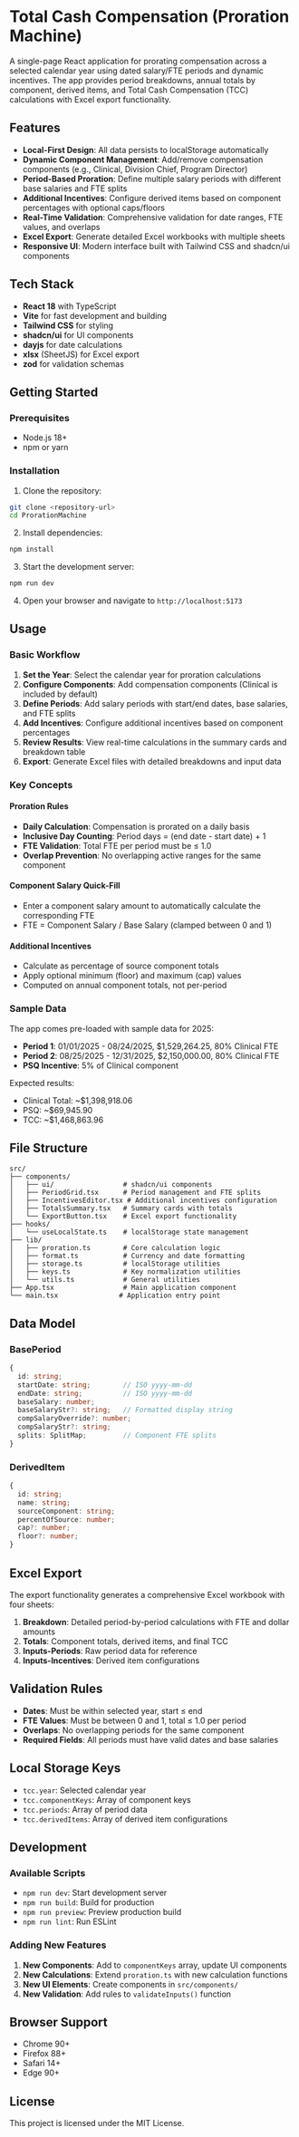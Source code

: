 # Total Cash Compensation (Proration Machine)

A single-page React application for prorating compensation across a selected calendar year using dated salary/FTE periods and dynamic incentives. The app provides period breakdowns, annual totals by component, derived items, and Total Cash Compensation (TCC) calculations with Excel export functionality.

## Features

- **Local-First Design**: All data persists to localStorage automatically
- **Dynamic Component Management**: Add/remove compensation components (e.g., Clinical, Division Chief, Program Director)
- **Period-Based Proration**: Define multiple salary periods with different base salaries and FTE splits
- **Additional Incentives**: Configure derived items based on component percentages with optional caps/floors
- **Real-Time Validation**: Comprehensive validation for date ranges, FTE values, and overlaps
- **Excel Export**: Generate detailed Excel workbooks with multiple sheets
- **Responsive UI**: Modern interface built with Tailwind CSS and shadcn/ui components

## Tech Stack

- **React 18** with TypeScript
- **Vite** for fast development and building
- **Tailwind CSS** for styling
- **shadcn/ui** for UI components
- **dayjs** for date calculations
- **xlsx** (SheetJS) for Excel export
- **zod** for validation schemas

## Getting Started

### Prerequisites

- Node.js 18+ 
- npm or yarn

### Installation

1. Clone the repository:
```bash
git clone <repository-url>
cd ProrationMachine
```

2. Install dependencies:
```bash
npm install
```

3. Start the development server:
```bash
npm run dev
```

4. Open your browser and navigate to `http://localhost:5173`

## Usage

### Basic Workflow

1. **Set the Year**: Select the calendar year for proration calculations
2. **Configure Components**: Add compensation components (Clinical is included by default)
3. **Define Periods**: Add salary periods with start/end dates, base salaries, and FTE splits
4. **Add Incentives**: Configure additional incentives based on component percentages
5. **Review Results**: View real-time calculations in the summary cards and breakdown table
6. **Export**: Generate Excel files with detailed breakdowns and input data

### Key Concepts

#### Proration Rules
- **Daily Calculation**: Compensation is prorated on a daily basis
- **Inclusive Day Counting**: Period days = (end date - start date) + 1
- **FTE Validation**: Total FTE per period must be ≤ 1.0
- **Overlap Prevention**: No overlapping active ranges for the same component

#### Component Salary Quick-Fill
- Enter a component salary amount to automatically calculate the corresponding FTE
- FTE = Component Salary / Base Salary (clamped between 0 and 1)

#### Additional Incentives
- Calculate as percentage of source component totals
- Apply optional minimum (floor) and maximum (cap) values
- Computed on annual component totals, not per-period

### Sample Data

The app comes pre-loaded with sample data for 2025:
- **Period 1**: 01/01/2025 - 08/24/2025, $1,529,264.25, 80% Clinical FTE
- **Period 2**: 08/25/2025 - 12/31/2025, $2,150,000.00, 80% Clinical FTE
- **PSQ Incentive**: 5% of Clinical component

Expected results:
- Clinical Total: ~$1,398,918.06
- PSQ: ~$69,945.90
- TCC: ~$1,468,863.96

## File Structure

```
src/
├── components/
│   ├── ui/                 # shadcn/ui components
│   ├── PeriodGrid.tsx      # Period management and FTE splits
│   ├── IncentivesEditor.tsx # Additional incentives configuration
│   ├── TotalsSummary.tsx   # Summary cards with totals
│   └── ExportButton.tsx    # Excel export functionality
├── hooks/
│   └── useLocalState.ts    # localStorage state management
├── lib/
│   ├── proration.ts        # Core calculation logic
│   ├── format.ts           # Currency and date formatting
│   ├── storage.ts          # localStorage utilities
│   ├── keys.ts             # Key normalization utilities
│   └── utils.ts            # General utilities
├── App.tsx                 # Main application component
└── main.tsx               # Application entry point
```

## Data Model

### BasePeriod
```typescript
{
  id: string;
  startDate: string;        // ISO yyyy-mm-dd
  endDate: string;          // ISO yyyy-mm-dd
  baseSalary: number;
  baseSalaryStr?: string;   // Formatted display string
  compSalaryOverride?: number;
  compSalaryStr?: string;
  splits: SplitMap;         // Component FTE splits
}
```

### DerivedItem
```typescript
{
  id: string;
  name: string;
  sourceComponent: string;
  percentOfSource: number;
  cap?: number;
  floor?: number;
}
```

## Excel Export

The export functionality generates a comprehensive Excel workbook with four sheets:

1. **Breakdown**: Detailed period-by-period calculations with FTE and dollar amounts
2. **Totals**: Component totals, derived items, and final TCC
3. **Inputs-Periods**: Raw period data for reference
4. **Inputs-Incentives**: Derived item configurations

## Validation Rules

- **Dates**: Must be within selected year, start ≤ end
- **FTE Values**: Must be between 0 and 1, total ≤ 1.0 per period
- **Overlaps**: No overlapping periods for the same component
- **Required Fields**: All periods must have valid dates and base salaries

## Local Storage Keys

- `tcc.year`: Selected calendar year
- `tcc.componentKeys`: Array of component keys
- `tcc.periods`: Array of period data
- `tcc.derivedItems`: Array of derived item configurations

## Development

### Available Scripts

- `npm run dev`: Start development server
- `npm run build`: Build for production
- `npm run preview`: Preview production build
- `npm run lint`: Run ESLint

### Adding New Features

1. **New Components**: Add to `componentKeys` array, update UI components
2. **New Calculations**: Extend `proration.ts` with new calculation functions
3. **New UI Elements**: Create components in `src/components/`
4. **New Validation**: Add rules to `validateInputs()` function

## Browser Support

- Chrome 90+
- Firefox 88+
- Safari 14+
- Edge 90+

## License

This project is licensed under the MIT License.

